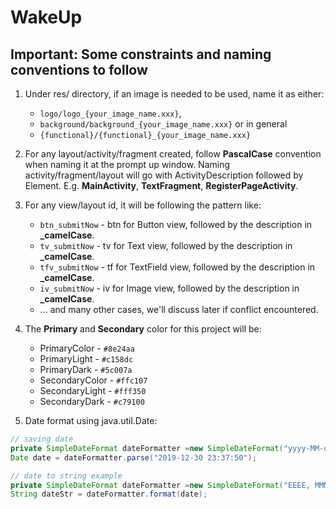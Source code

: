 # WakeUp

## Important: Some constraints and naming conventions to follow
1. Under res/ directory, if an image is needed to be used, name it as either:
   * `logo/logo_{your_image_name.xxx}`, 
   * `background/background_{your_image_name.xxx}` or in general 
   * `{functional}/{functional}_{your_image_name.xxx}`

2. For any layout/activity/fragment created, follow **PascalCase** convention when naming it at the prompt up window. Naming activity/fragment/layout will go with ActivityDescription followed by Element.
E.g. **MainActivity**, **TextFragment**, **RegisterPageActivity**.

3. For any view/layout id, it will be following the pattern like:
    * `btn_submitNow` - btn for Button view, followed by the description in **_camelCase**.
    * `tv_submitNow` - tv for Text view, followed by the description in **_camelCase**.
    * `tfv_submitNow` - tf for TextField view, followed by the description in **_camelCase**.
    * `iv_submitNow` - iv for Image view, followed by the description in **_camelCase**.
    * ... and many other cases, we'll discuss later if conflict encountered.

4. The **Primary** and **Secondary** color for this project will be:
     * PrimaryColor - `#8e24aa`
     * PrimaryLight - `#c158dc`
     * PrimaryDark - `#5c007a`
     * SecondaryColor - `#ffc107`
     * SecondaryLight - `#fff350`
     * SecondaryDark - `#c79100`

5. Date format using java.util.Date:

``` java
// saving date
private SimpleDateFormat dateFormatter =new SimpleDateFormat("yyyy-MM-dd HH:mm:ss");
Date date = dateFormatter.parse("2019-12-30 23:37:50");

// date to string example
private SimpleDateFormat dateFormatter =new SimpleDateFormat("EEEE, MMM dd hh:mm:ss a");
String dateStr = dateFormatter.format(date);
```